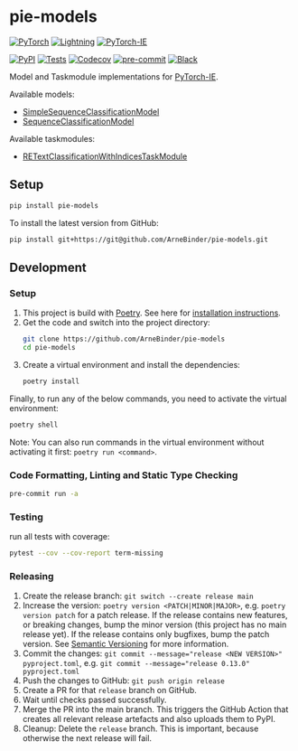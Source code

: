 # pie-models

<a href="https://pytorch.org/get-started/locally/"><img alt="PyTorch" src="https://img.shields.io/badge/PyTorch-ee4c2c?logo=pytorch&logoColor=white"></a>
<a href="https://pytorchlightning.ai/"><img alt="Lightning" src="https://img.shields.io/badge/-Lightning-792ee5?logo=pytorchlightning&logoColor=white"></a>
<a href="https://github.com/ChristophAlt/pytorch-ie"><img alt="PyTorch-IE" src="https://img.shields.io/badge/-PyTorch--IE-017F2F?style=flat&logo=github&labelColor=gray"></a><br>

[![PyPI](https://img.shields.io/pypi/v/pie-models.svg)][pypi status]
[![Tests](https://github.com/arnebinder/pie-models/workflows/Tests/badge.svg)][tests]
[![Codecov](https://codecov.io/gh/arnebinder/pie-models/branch/main/graph/badge.svg)][codecov]
[![pre-commit](https://img.shields.io/badge/pre--commit-enabled-brightgreen?logo=pre-commit&logoColor=white)][pre-commit]
[![Black](https://img.shields.io/badge/code%20style-black-000000.svg)][black]

Model and Taskmodule implementations for [PyTorch-IE](https://github.com/ChristophAlt/pytorch-ie).

Available models:

- [SimpleSequenceClassificationModel](src/pie_models/models/simple_sequence_classification.py)
- [SequenceClassificationModel](src/pie_models/models/sequence_classification.py)

Available taskmodules:

- [RETextClassificationWithIndicesTaskModule](src/pie_models/taskmodules/re_text_classification_with_indices.py)

## Setup

```bash
pip install pie-models
```

To install the latest version from GitHub:

```bash
pip install git+https://git@github.com/ArneBinder/pie-models.git
```

## Development

### Setup

1. This project is build with [Poetry](https://python-poetry.org/). See here for [installation instructions](https://python-poetry.org/docs/#installation).
2. Get the code and switch into the project directory:
   ```bash
   git clone https://github.com/ArneBinder/pie-models
   cd pie-models
   ```
3. Create a virtual environment and install the dependencies:
   ```bash
   poetry install
   ```

Finally, to run any of the below commands, you need to activate the virtual environment:

```bash
poetry shell
```

Note: You can also run commands in the virtual environment without activating it first: `poetry run <command>`.

### Code Formatting, Linting and Static Type Checking

```bash
pre-commit run -a
```

### Testing

run all tests with coverage:

```bash
pytest --cov --cov-report term-missing
```

### Releasing

1. Create the release branch:
   `git switch --create release main`
2. Increase the version:
   `poetry version <PATCH|MINOR|MAJOR>`,
   e.g. `poetry version patch` for a patch release. If the release contains new features, or breaking changes,
   bump the minor version (this project has no main release yet). If the release contains only bugfixes, bump
   the patch version. See [Semantic Versioning](https://semver.org/) for more information.
3. Commit the changes:
   `git commit --message="release <NEW VERSION>" pyproject.toml`,
   e.g. `git commit --message="release 0.13.0" pyproject.toml`
4. Push the changes to GitHub:
   `git push origin release`
5. Create a PR for that `release` branch on GitHub.
6. Wait until checks passed successfully.
7. Merge the PR into the main branch. This triggers the GitHub Action that creates all relevant release
   artefacts and also uploads them to PyPI.
8. Cleanup: Delete the `release` branch. This is important, because otherwise the next release will fail.

[black]: https://github.com/psf/black
[codecov]: https://app.codecov.io/gh/arnebinder/pie-models
[pre-commit]: https://github.com/pre-commit/pre-commit
[pypi status]: https://pypi.org/project/pie-models/
[tests]: https://github.com/arnebinder/pie-models/actions?workflow=Tests
